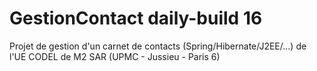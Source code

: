 # GestionContact daily-build  16

Projet de gestion d'un carnet de contacts (Spring/Hibernate/J2EE/...) de l'UE CODEL de M2 SAR (UPMC - Jussieu - Paris 6)

